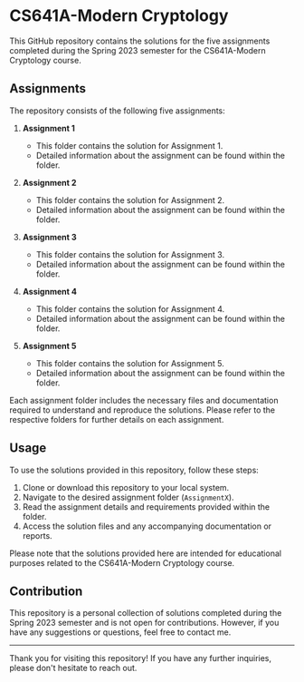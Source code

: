 # CS641A-Modern Cryptology

This GitHub repository contains the solutions for the five assignments completed during the Spring 2023 semester for the CS641A-Modern Cryptology course.

## Assignments

The repository consists of the following five assignments:

1. **Assignment 1**
   - This folder contains the solution for Assignment 1.
   - Detailed information about the assignment can be found within the folder.

2. **Assignment 2**
   - This folder contains the solution for Assignment 2.
   - Detailed information about the assignment can be found within the folder.

3. **Assignment 3**
   - This folder contains the solution for Assignment 3.
   - Detailed information about the assignment can be found within the folder.

4. **Assignment 4**
   - This folder contains the solution for Assignment 4.
   - Detailed information about the assignment can be found within the folder.

5. **Assignment 5**
   - This folder contains the solution for Assignment 5.
   - Detailed information about the assignment can be found within the folder.

Each assignment folder includes the necessary files and documentation required to understand and reproduce the solutions. Please refer to the respective folders for further details on each assignment.

## Usage

To use the solutions provided in this repository, follow these steps:

1. Clone or download this repository to your local system.
2. Navigate to the desired assignment folder (`AssignmentX`).
3. Read the assignment details and requirements provided within the folder.
4. Access the solution files and any accompanying documentation or reports.

Please note that the solutions provided here are intended for educational purposes related to the CS641A-Modern Cryptology course.

## Contribution

This repository is a personal collection of solutions completed during the Spring 2023 semester and is not open for contributions. However, if you have any suggestions or questions, feel free to contact me.

---

Thank you for visiting this repository! If you have any further inquiries, please don't hesitate to reach out.
